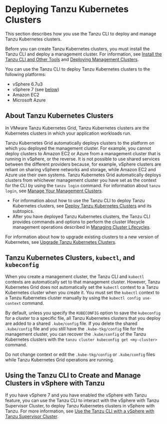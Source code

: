 # Deploying Tanzu Kubernetes Clusters

This section describes how you use the Tanzu CLI to deploy and manage Tanzu Kubernetes clusters.

Before you can create Tanzu Kubernetes clusters, you must install the Tanzu CLI and deploy a management cluster. For information, see [Install the Tanzu CLI and Other Tools](../install-cli.md) and [Deploying Management Clusters](../mgmt-clusters/deploy-management-clusters.md).

You can use the Tanzu CLI to deploy Tanzu Kubernetes clusters to the following platforms:

- vSphere 6.7u3
- vSphere 7 (see [below](#vsphere-with-tanzu))
- Amazon EC2
- Microsoft Azure

## About Tanzu Kubernetes Clusters

In VMware Tanzu Kubernetes Grid, Tanzu Kubernetes clusters are the Kubernetes clusters in which your application workloads run.

Tanzu Kubernetes Grid automatically deploys clusters to the platform on which you deployed the management cluster. For example, you cannot deploy clusters to Amazon EC2 or Azure from a management cluster that is running in vSphere, or the reverse. It is not possible to use shared services between the different providers because, for example, vSphere clusters are reliant on sharing vSphere networks and storage, while Amazon EC2 and Azure use their own systems. Tanzu Kubernetes Grid automatically deploys clusters from whichever management cluster you have set as the context for the CLI by using the `tanzu login` command. For information about `tanzu login`, see [Manage Your Management Clusters](../cluster-lifecycle/multiple-management-clusters.md).

- For information about how to use the Tanzu CLI to deploy Tanzu Kubernetes clusters, see [Deploy Tanzu Kubernetes Clusters](deploy.md) and its subtopics.
- After you have deployed Tanzu Kubernetes clusters, the Tanzu CLI provides commands and options to perform the cluster lifecycle management operations described in [Managing Cluster Lifecycles](../cluster-lifecycle/index.md).

For information about how to upgrade existing clusters to a new version of Kubernetes, see [Upgrade Tanzu Kubernetes Clusters](../upgrade-tkg/workload-clusters.md).

## <a id="kubectl"></a> Tanzu Kubernetes Clusters, `kubectl`, and `kubeconfig`

When you create a management cluster, the Tanzu CLI and `kubectl` contexts are automatically set to that management cluster. However, Tanzu Kubernetes Grid does not automatically set the `kubectl` context to a Tanzu Kubernetes cluster when you create it. You must set the `kubectl` context to a Tanzu Kubernetes cluster manually by using the `kubectl config use-context` command.

By default, unless you specify the `KUBECONFIG` option to save the `kubeconfig` for a cluster to a specific file, all Tanzu Kubernetes clusters that you deploy are added to a shared `.kube/config` file. If you delete the shared `.kube/config` file and you still have the `.kube-tkg/config` file for the management cluster, you can recover the `.kube/config` of the Tanzu Kubernetes clusters with the `tanzu cluster kubeconfig get <my-cluster>` command.

Do not change context or edit the `.kube-tkg/config` or `.kube/config` files while Tanzu Kubernetes Grid operations are running.

## <a id="vsphere-with-tanzu"></a> Using the Tanzu CLI to Create and Manage Clusters in vSphere with Tanzu

If you have vSphere 7 and you have enabled the vSphere with Tanzu feature, you can use the Tanzu CLI to interact with the vSphere with Tanzu Supervisor Cluster, to deploy Tanzu Kubernetes clusters in vSphere with Tanzu. For more information, see [Use the Tanzu CLI with a vSphere with Tanzu Supervisor Cluster](connect-vsphere7.md).
